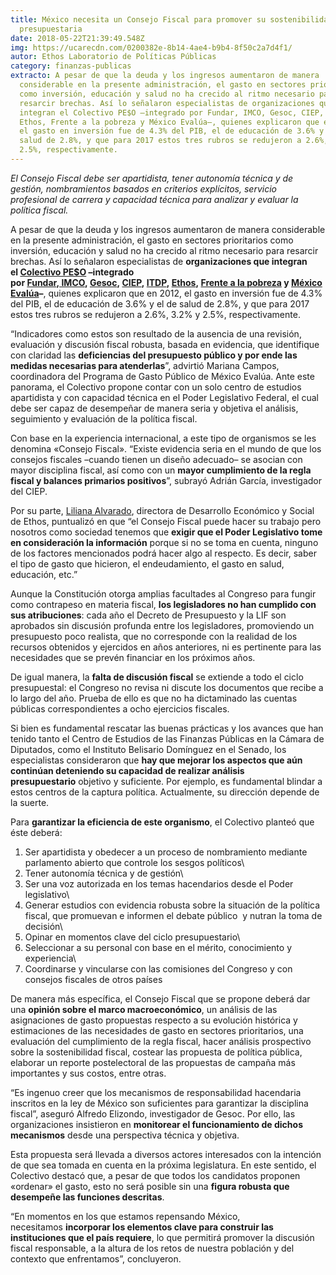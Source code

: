 ```yaml
---
title: México necesita un Consejo Fiscal para promover su sostenibilidad
  presupuestaria
date: 2018-05-22T21:39:49.548Z
img: https://ucarecdn.com/0200382e-8b14-4ae4-b9b4-8f50c2a7d4f1/
autor: Ethos Laboratorio de Políticas Públicas
category: finanzas-publicas
extracto: A pesar de que la deuda y los ingresos aumentaron de manera
  considerable en la presente administración, el gasto en sectores prioritarios
  como inversión, educación y salud no ha crecido al ritmo necesario para
  resarcir brechas. Así lo señalaron especialistas de organizaciones que
  integran el Colectivo PE$O –integrado por Fundar, IMCO, Gesoc, CIEP, ITDP,
  Ethos, Frente a la pobreza y México Evalúa–, quienes explicaron que en 2012,
  el gasto en inversión fue de 4.3% del PIB, el de educación de 3.6% y el de
  salud de 2.8%, y que para 2017 estos tres rubros se redujeron a 2.6%, 3.2% y
  2.5%, respectivamente.
---
```

*El Consejo Fiscal debe ser apartidista, tener autonomía técnica y de gestión, nombramientos basados en criterios explícitos, servicio profesional de carrera y capacidad técnica para analizar y evaluar la política fiscal.*

A pesar de que la deuda y los ingresos aumentaron de manera considerable en la presente administración, el gasto en sectores prioritarios como inversión, educación y salud no ha crecido al ritmo necesario para resarcir brechas. Así lo señalaron especialistas de **organizaciones que integran el [Colectivo PE$O](https://twitter.com/colectivopeso?lang=es) –integrado por [Fundar](http://fundar.org.mx/),[ IMCO](https://imco.org.mx/home/), [Gesoc](https://es-la.facebook.com/Gesoc.AC/), [CIEP](http://ciep.mx/), [ITDP](http://mexico.itdp.org/), [Ethos](https://www.ethos.org.mx/es/), [Frente a la pobreza](http://www.cohesionsocial.mx/) y [México Evalúa](http://mexicoevalua.org/)–**, quienes explicaron que en 2012, el gasto en inversión fue de 4.3% del PIB, el de educación de 3.6% y el de salud de 2.8%, y que para 2017 estos tres rubros se redujeron a 2.6%, 3.2% y 2.5%, respectivamente.

“Indicadores como estos son resultado de la ausencia de una revisión, evaluación y discusión fiscal robusta, basada en evidencia, que identifique con claridad las **deficiencias del presupuesto público y por ende las medidas necesarias para atenderlas**”, advirtió Mariana Campos, coordinadora del Programa de Gasto Público de México Evalúa. Ante este panorama, el Colectivo propone contar con un solo centro de estudios apartidista y con capacidad técnica en el Poder Legislativo Federal, el cual debe ser capaz de desempeñar de manera seria y objetiva el análisis, seguimiento y evaluación de la política fiscal. 

Con base en la experiencia internacional, a este tipo de organismos se les denomina «Consejo Fiscal». “Existe evidencia seria en el mundo de que los consejos fiscales –cuando tienen un diseño adecuado– se asocian con mayor disciplina fiscal, así como con un **mayor cumplimiento de la regla fiscal y balances primarios positivos**”, subrayó Adrián García, investigador del CIEP. 

Por su parte, [Liliana Alvarado](https://www.ethos.org.mx/es/nosotros/equipo/liliana-alvarado/), directora de Desarrollo Económico y Social de Ethos, puntualizó en que “el Consejo Fiscal puede hacer su trabajo pero nosotros como sociedad tenemos que **exigir que el Poder Legislativo tome en consideración la información** porque si no se toma en cuenta, ninguno de los factores mencionados podrá hacer algo al respecto. Es decir, saber el tipo de gasto que hicieron, el endeudamiento, el gasto en salud, educación, etc.”

Aunque la Constitución otorga amplias facultades al Congreso para fungir como contrapeso en materia fiscal, **los legisladores no han cumplido con sus atribuciones**: cada año el Decreto de Presupuesto y la LIF son aprobados sin discusión profunda entre los legisladores, promoviendo un presupuesto poco realista, que no corresponde con la realidad de los recursos obtenidos y ejercidos en años anteriores, ni es pertinente para las necesidades que se prevén financiar en los próximos años. 

De igual manera, la **falta de discusión fiscal** se extiende a todo el ciclo presupuestal: el Congreso no revisa ni discute los documentos que recibe a lo largo del año. Prueba de ello es que no ha dictaminado las cuentas públicas correspondientes a ocho ejercicios fiscales. 

Si bien es fundamental rescatar las buenas prácticas y los avances que han tenido tanto el Centro de Estudios de las Finanzas Públicas en la Cámara de Diputados, como el Instituto Belisario Domínguez en el Senado, los especialistas consideraron que **hay que mejorar los aspectos que aún continúan deteniendo su capacidad de realizar análisis presupuestario** objetivo y suficiente. Por ejemplo, es fundamental blindar a estos centros de la captura política. Actualmente, su dirección depende de la suerte.

Para **garantizar la eficiencia de este organismo**, el Colectivo planteó que éste deberá: 

1) Ser apartidista y obedecer a un proceso de nombramiento mediante parlamento abierto que controle los sesgos políticos\
2) Tener autonomía técnica y de gestión\
3) Ser una voz autorizada en los temas hacendarios desde el Poder legislativo\
4) Generar estudios con evidencia robusta sobre la situación de la política fiscal, que promuevan e informen el debate público  y nutran la toma de decisión\
5) Opinar en momentos clave del ciclo presupuestario\
6) Seleccionar a su personal con base en el mérito, conocimiento y experiencia\
7) Coordinarse y vincularse con las comisiones del Congreso y con consejos fiscales de otros países

De manera más específica, el Consejo Fiscal que se propone deberá dar una **opinión sobre el marco macroeconómico**, un análisis de las asignaciones de gasto propuestas respecto a su evolución histórica y estimaciones de las necesidades de gasto en sectores prioritarios, una evaluación del cumplimiento de la regla fiscal, hacer análisis prospectivo sobre la sostenibilidad fiscal, costear las propuesta de política pública, elaborar un reporte postelectoral de las propuestas de campaña más importantes y sus costos, entre otras.

“Es ingenuo creer que los mecanismos de responsabilidad hacendaria inscritos en la ley de México son suficientes para garantizar la disciplina fiscal”, aseguró Alfredo Elizondo, investigador de Gesoc. Por ello, las organizaciones insistieron en **monitorear el funcionamiento de dichos mecanismos** desde una perspectiva técnica y objetiva. 

Esta propuesta será llevada a diversos actores interesados con la intención de que sea tomada en cuenta en la próxima legislatura. En este sentido, el Colectivo destacó que, a pesar de que todos los candidatos proponen «ordenar» el gasto, esto no será posible sin una **figura robusta que desempeñe las funciones descritas**.

“En momentos en los que estamos repensando México, necesitamos **incorporar los elementos clave para construir las instituciones que el país requiere**, lo que permitirá promover la discusión fiscal responsable, a la altura de los retos de nuestra población y del contexto que enfrentamos”, concluyeron.